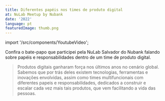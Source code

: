 ```yaml
---
title: Diferentes papéis nos times de produto digital
at: NuLab Meetup by Nubank
date: '2022'
language: pt
featuredImage: thumb.png
---
```


import '/src/components/YoutubeVideo';

Confira o bate-papo que participei pela NuLab Salvador do Nubank falando sobre papéis e responsabilidades dentro de um time de produto digital.

<YoutubeVideo uuid="8PT41NUlSVY" />

> Produtos digitais ganharam força nos últimos anos no cenário global. Sabemos que por trás deles existem tecnologias, ferramentas e inovações envolvidas, assim como times multifuncionais com diferentes papeis e responsabilidades, dedicados a construir e escalar cada vez mais tais produtos, que vem facilitando a vida das pessoas.
